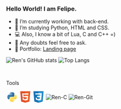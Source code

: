 ### Hello World! I am Felipe.

- 🔭 I’m currently working with back-end.
- 🌱 I’m studying Python, HTML and CSS.
- 💻 Also, I know a bit of Lua, C and C++  =)
- 💬 Any doubts feel free to ask.
- 🚀 Portfolio: <a href="https://rendeviluke.netlify.app" target="_blank" alt="Link to portfolio">Landing page</a>



![Ren's GitHub stats](https://github-readme-stats.vercel.app/api?username=rendeviluke&show_icons=true&theme=rose_pine&hide=contribs,prs)
![Top Langs](https://github-readme-stats.vercel.app/api/top-langs/?username=rendeviluke&layout=compact&theme=rose_pine)

<div style="display: inline_block"><br>
  <p>Tools</p>
  <img align="center" width=32px height=32px alt="Ren-Py" src="https://raw.githubusercontent.com/devicons/devicon/master/icons/python/python-original.svg">
  <img align="center" width=32px height=32px alt="Ren-HTML" src="https://raw.githubusercontent.com/devicons/devicon/master/icons/html5/html5-original.svg">
  <img align="center" width=32px height=32px alt="Ren-CSS" src="https://raw.githubusercontent.com/devicons/devicon/master/icons/css3/css3-original.svg">  
  <img align="center" width=32px height=32px alt="Ren-C" src="https://raw.githubusercontent.com/jmnote/z-icons/master/svg/c.svg">  
  <img align="center" width=32px height=32px alt="Ren-Git" src="https://raw.githubusercontent.com/jmnote/z-icons/master/svg/git.svg">  
 </div>
